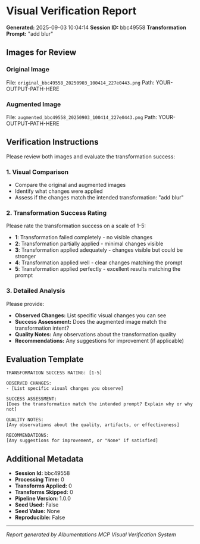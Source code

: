 # Visual Verification Report

**Generated:** 2025-09-03 10:04:14
**Session ID:** bbc49558
**Transformation Prompt:** "add blur"

## Images for Review

### Original Image

File: `original_bbc49558_20250903_100414_227e0443.png`
Path: YOUR-OUTPUT-PATH-HERE

### Augmented Image

File: `augmented_bbc49558_20250903_100414_227e0443.png`
Path: YOUR-OUTPUT-PATH-HERE

## Verification Instructions

Please review both images and evaluate the transformation success:

### 1. Visual Comparison

- Compare the original and augmented images
- Identify what changes were applied
- Assess if the changes match the intended transformation: "add blur"

### 2. Transformation Success Rating

Please rate the transformation success on a scale of 1-5:

- **1**: Transformation failed completely - no visible changes
- **2**: Transformation partially applied - minimal changes visible
- **3**: Transformation applied adequately - changes visible but could be stronger
- **4**: Transformation applied well - clear changes matching the prompt
- **5**: Transformation applied perfectly - excellent results matching the prompt

### 3. Detailed Analysis

Please provide:

- **Observed Changes:** List specific visual changes you can see
- **Success Assessment:** Does the augmented image match the transformation intent?
- **Quality Notes:** Any observations about the transformation quality
- **Recommendations:** Any suggestions for improvement (if applicable)

## Evaluation Template

```
TRANSFORMATION SUCCESS RATING: [1-5]

OBSERVED CHANGES:
- [List specific visual changes you observe]

SUCCESS ASSESSMENT:
[Does the transformation match the intended prompt? Explain why or why not]

QUALITY NOTES:
[Any observations about the quality, artifacts, or effectiveness]

RECOMMENDATIONS:
[Any suggestions for improvement, or "None" if satisfied]
```

## Additional Metadata

- **Session Id:** bbc49558
- **Processing Time:** 0
- **Transforms Applied:** 0
- **Transforms Skipped:** 0
- **Pipeline Version:** 1.0.0
- **Seed Used:** False
- **Seed Value:** None
- **Reproducible:** False

---

_Report generated by Albumentations MCP Visual Verification System_
